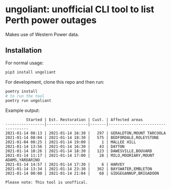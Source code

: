 # ungoliant: unofficial CLI tool to list Perth power outages

Makes use of Western Power data.

## Installation

For normal usage:
```bash
pip3 install ungoliant
```

For development, clone this repo and then run:

```bash
poetry install
# to run the tool
poetry run ungoliant
```

Example output:

```
         Started | Est. Restoration | Cust. | Affected areas
-----------------|------------------|-------|-----------------------------------
2021-01-14 08:13 | 2021-01-14 16:30 |   297 | GERALDTON,MOUNT TARCOOLA
2021-01-14 08:04 | 2021-01-14 18:30 |   575 | BEDFORDALE,ROLEYSTONE
2021-01-04 08:25 | 2021-01-14 19:00 |     1 | MALLEE HILL
2021-01-14 13:56 | 2021-01-14 16:30 |    43 | DAYTON
2021-01-14 10:26 | 2021-01-14 18:30 |   123 | DAWESVILLE,BOUVARD
2021-01-14 11:17 | 2021-01-14 17:00 |    28 | MILO,MOORIARY,MOUNT ADAMS,YARDARINO
2021-01-14 14:57 | 2021-01-14 17:30 |     6 | HARVEY
2021-01-14 13:34 | 2021-01-14 23:30 |   362 | BAYSWATER,EMBLETON
2021-01-14 00:08 | 2021-01-14 21:04 |    68 | GIDGEGANNUP,BRIGADOON

Please note: This tool is unoffical.
```
